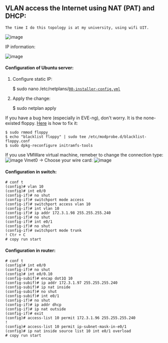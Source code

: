## VLAN access the Internet using NAT (PAT) and DHCP:
    The time I do this topology is at my university, using wifi UIT.

![image](https://user-images.githubusercontent.com/93396414/205857800-74971928-0a68-4a7f-8b80-d56a42878a91.png)

IP information:

![image](https://user-images.githubusercontent.com/93396414/205860602-97392d74-6b28-4bb7-9148-ade047b2e0cf.png)

#### Configuration of Ubuntu server:

1. Configure static IP:
    
    $ sudo nano /etc/netplans/[`00-installer-config.yml`](00-installer-config.yml)
    
2. Apply the change:

    $ sudo netplan apply
    
If you have a bug here (especially in EVE-ng), don't worry. It is the none-existed floppy. [Here] is how to fix it:
    
    $ sudo rmmod floppy
    $ echo "blacklist floppy" | sudo tee /etc/modprobe.d/blacklist-floppy.conf
    $ sudo dpkg-reconfigure initramfs-tools
    
If you use VMWare virtual machine, remeber to change the connection type:
![image](https://user-images.githubusercontent.com/93396414/207284271-95a1f77e-bb6c-4970-9698-40e5d4826dfc.png)
Vmet0 -> Choose your wire card:
![image](https://user-images.githubusercontent.com/93396414/207284491-a47863aa-3c63-4b07-9e26-27e6298835ec.png)

#### Configuration in switch:

    # conf t
    (config)# vlan 10
    (config)# int e0/0
    (config-if)# no shut
    (config-if)# switchport mode access
    (config-if)# switchport access vlan 10
    (config-if)# int vlan 10
    (config-if)# ip addr 172.3.1.98 255.255.255.240
    (config-if)# no shut
    (config-if)# int e0/1
    (config-if)# no shut
    (config-if)# switchport mode trunk
    ! Ctr + C
    # copy run start
    
#### Configuration in router:

    # conf t
    (config)# int e0/0
    (config-if)# no shut
    (config)# int e0/0.10
    (config-subif)# encap dot1Q 10
    (config-subif)# ip addr 172.3.1.97 255.255.255.240
    (config-subif)# ip nat inside
    (config-subif)# no shut
    (config-subif)# int e0/1
    (config-if)# no shut
    (config-if)# ip addr dhcp
    (config-if)# ip nat outside
    (config-if)# exit
    (config)# access-list 10 permit 172.3.1.96 255.255.255.240
    ! 
    (config)# access-list 10 permit ip-subnet-mask-in-e0/1
    (config)# ip nat inside source list 10 int e0/1 overload
    # copy run start
    
[Here]: https://askubuntu.com/questions/719058/blk-update-request-i-o-error-dev-fd0-sector-0

